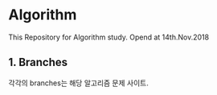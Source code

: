 # Algorithm
This Repository for Algorithm study. Opend at 14th.Nov.2018

## 1. Branches
각각의 branches는 해당 알고리즘 문제 사이트.
